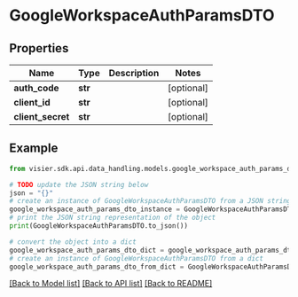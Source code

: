 # GoogleWorkspaceAuthParamsDTO


## Properties

Name | Type | Description | Notes
------------ | ------------- | ------------- | -------------
**auth_code** | **str** |  | [optional] 
**client_id** | **str** |  | [optional] 
**client_secret** | **str** |  | [optional] 

## Example

```python
from visier.sdk.api.data_handling.models.google_workspace_auth_params_dto import GoogleWorkspaceAuthParamsDTO

# TODO update the JSON string below
json = "{}"
# create an instance of GoogleWorkspaceAuthParamsDTO from a JSON string
google_workspace_auth_params_dto_instance = GoogleWorkspaceAuthParamsDTO.from_json(json)
# print the JSON string representation of the object
print(GoogleWorkspaceAuthParamsDTO.to_json())

# convert the object into a dict
google_workspace_auth_params_dto_dict = google_workspace_auth_params_dto_instance.to_dict()
# create an instance of GoogleWorkspaceAuthParamsDTO from a dict
google_workspace_auth_params_dto_from_dict = GoogleWorkspaceAuthParamsDTO.from_dict(google_workspace_auth_params_dto_dict)
```
[[Back to Model list]](../README.md#documentation-for-models) [[Back to API list]](../README.md#documentation-for-api-endpoints) [[Back to README]](../README.md)


